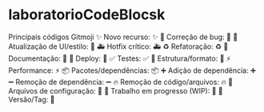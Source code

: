 # laboratorioCodeBlocsk

Principais códigos Gitmoji
✨ Novo recurso: :sparkles:
🐛 Correção de bug: :bug:
💄 Atualização de UI/estilo: :lipstick:
🚑 Hotfix crítico: :ambulance:
♻️ Refatoração: :recycle:
📝 Documentação: :memo:
🚀 Deploy: :rocket:
✅ Testes: :white_check_mark:
🎨 Estrutura/formato: :art:
⚡ Performance: :zap:
📦 Pacotes/dependências: :package:
➕ Adição de dependência: :heavy_plus_sign:
➖ Remoção de dependência: :heavy_minus_sign:
🔥 Remoção de código/arquivos: :fire:
🔧 Arquivos de configuração: :wrench:
🚧 Trabalho em progresso (WIP): :construction:
🔖 Versão/Tag: :bookmark: 
